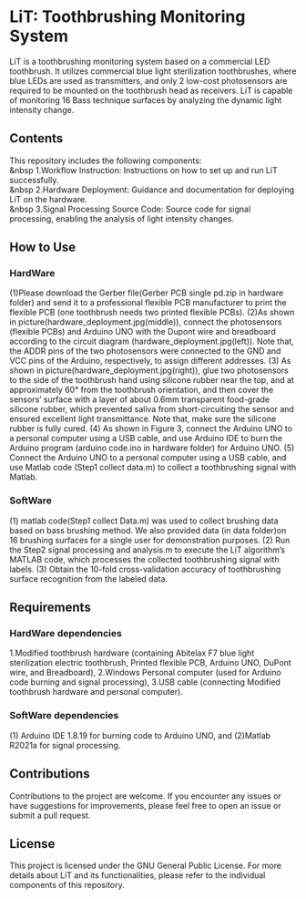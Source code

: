 # LiT: Toothbrushing Monitoring System
LiT is a toothbrushing monitoring system based on a commercial LED toothbrush. It utilizes commercial blue light sterilization toothbrushes, where blue LEDs are used as transmitters, and only 2 low-cost photosensors are required to be mounted on the toothbrush head as receivers. LiT is capable of monitoring 16 Bass technique surfaces by analyzing the dynamic light intensity change.

## Contents
This repository includes the following components:  
 &nbsp 1.Workflow Instruction: Instructions on how to set up and run LiT successfully.  
 &nbsp 2.Hardware Deployment: Guidance and documentation for deploying LiT on the hardware.  
 &nbsp 3.Signal Processing Source Code: Source code for signal processing, enabling the analysis of light intensity changes.  

## How to Use
### HardWare
(1)Please download the Gerber file(Gerber PCB single pd.zip in hardware folder) and send it to a professional flexible PCB manufacturer to print the flexible PCB (one toothbrush needs two printed flexible PCBs). 
(2)As shown in picture(hardware_deployment.jpg(middle)), connect the photosensors (flexible PCBs) and Arduino UNO with the Dupont wire and breadboard according to the circuit diagram (hardware_deployment.jpg(left)). Note
that, the ADDR pins of the two photosensors were connected
to the GND and VCC pins of the Arduino, respectively, to assign different addresses.
(3) As shown in picture(hardware_deployment.jpg(right)), glue two photosensors to the side
of the toothbrush hand using silicone rubber near the top, and
at approximately 60° from the toothbrush orientation, and then
cover the sensors’ surface with a layer of about 0.6mm transparent food-grade silicone rubber, which prevented saliva from
short-circuiting the sensor and ensured excellent light transmittance. Note that, make sure the silicone rubber is fully cured.
(4) As shown in Figure 3, connect the Arduino UNO to a personal
computer using a USB cable, and use Arduino IDE to burn the
Arduino program (arduino code.ino in hardware folder)
for Arduino UNO.
(5) Connect the Arduino UNO to a personal computer using a USB cable, and use Matlab code
(Step1 collect data.m) to collect a toothbrushing signal with Matlab.
### SoftWare
(1) matlab code(Step1 collect Data.m) was used to collect brushing data based on bass brushing method.
We also provided data (in data folder)on 16 brushing surfaces for a single user for demonstration purposes.
(2) Run the Step2 signal processing and analysis.m to execute the LiT algorithm’s MATLAB code, which processes the collected toothbrushing signal with labels.
(3) Obtain the 10-fold cross-validation accuracy of toothbrushing surface recognition from the labeled data.
## Requirements
### HardWare dependencies
1.Modified toothbrush hardware (containing Abitelax F7 blue light
sterilization electric toothbrush, Printed flexible PCB, Arduino UNO,
DuPont wire, and Breadboard),
2.Windows Personal computer (used for Arduino code burning and
signal processing),
3.USB cable (connecting Modified toothbrush hardware and personal
computer).
### SoftWare dependencies
(1) Arduino IDE 1.8.19 for burning code to Arduino UNO, and (2)Matlab R2021a for signal processing.

## Contributions

Contributions to the project are welcome. If you encounter any issues or have suggestions for improvements, please feel free to open an issue or submit a pull request.
## License
This project is licensed under the GNU General Public License.
For more details about LiT and its functionalities, please refer to the individual components of this repository.

